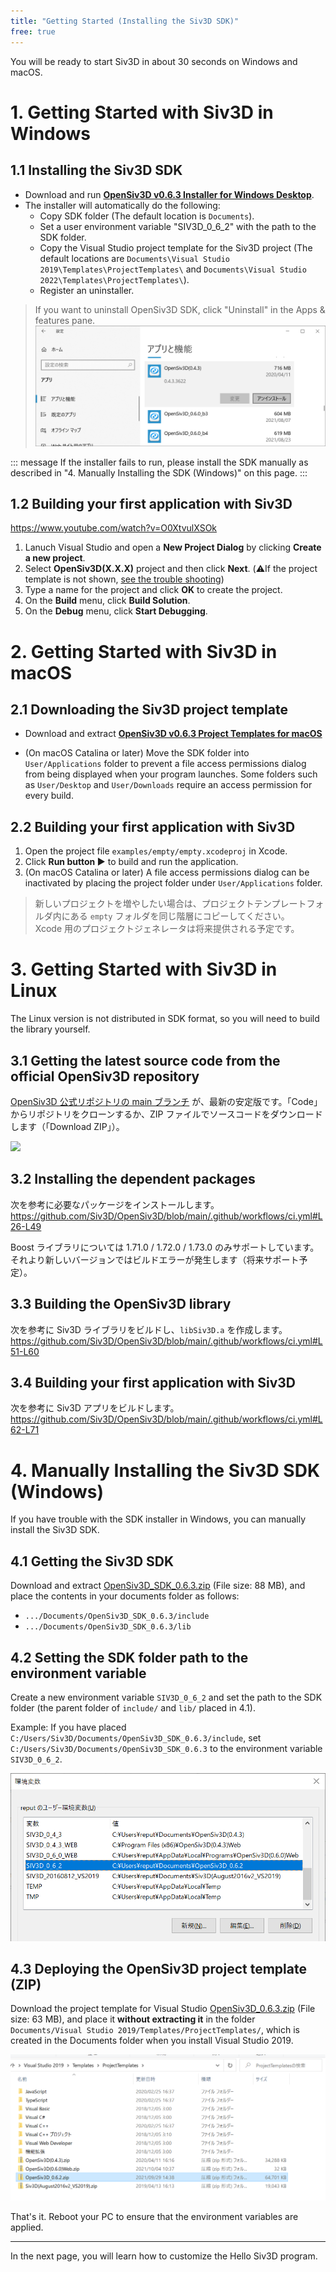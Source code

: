 ```yaml
---
title: "Getting Started (Installing the Siv3D SDK)"
free: true
---
```


You will be ready to start Siv3D in about 30 seconds on Windows and macOS.

# 1. Getting Started with Siv3D in Windows

## 1.1 Installing the Siv3D SDK

- Download and run **[OpenSiv3D v0.6.3 Installer for Windows Desktop](https://siv3d.jp/downloads/Siv3D/OpenSiv3D_0.6.3_Installer.exe)**.
- The installer will automatically do the following:
  - Copy SDK folder (The default location is `Documents`).
  - Set a user environment variable "SIV3D_0_6_2" with the path to the SDK folder.
  - Copy the Visual Studio project template for the Siv3D project (The default locations are `Documents\Visual Studio 2019\Templates\ProjectTemplates\` and `Documents\Visual Studio 2022\Templates\ProjectTemplates\`).
  - Register an uninstaller.

> If you want to uninstall OpenSiv3D SDK, click "Uninstall" in the Apps & features pane.
> ![](/images/doc_v6/manual/uninstall.png)

::: message
If the installer fails to run, please install the SDK manually as described in "4. Manually Installing the SDK (Windows)" on this page.
:::

## 1.2 Building your first application with Siv3D

https://www.youtube.com/watch?v=O0XtvulXSOk

1. Lanuch Visual Studio and open a **New Project Dialog** by clicking **Create a new project**.
1. Select **OpenSiv3D(X.X.X)** project and then click **Next**. (⚠️If the project template is not shown, [see the trouble shooting](https://zenn.dev/reputeless/books/siv3d-documentation-en/viewer/troubleshooting-setup))
1. Type a name for the project and click **OK** to create the project.
1. On the **Build** menu, click **Build Solution**.
1. On the **Debug** menu, click **Start Debugging**.

# 2. Getting Started with Siv3D in macOS

## 2.1 Downloading the Siv3D project template

- Download and extract **[OpenSiv3D v0.6.3 Project Templates for macOS](https://siv3d.jp/downloads/Siv3D/siv3d_v0.6.3_macOS.zip)**

- (On macOS Catalina or later) Move the SDK folder into `User/Applications` folder to prevent a file access permissions dialog from being displayed when your program launches. Some folders such as `User/Desktop` and `User/Downloads` require an access permission for every build.

## 2.2 Building your first application with Siv3D
1. Open the project file `examples/empty/empty.xcodeproj` in Xcode.
1. Click **Run button ▶️** to build and run the application.
1. (On macOS Catalina or later) A file access permissions dialog can be inactivated by placing the project folder under `User/Applications` folder.

> 新しいプロジェクトを増やしたい場合は、プロジェクトテンプレートフォルダ内にある `empty` フォルダを同じ階層にコピーしてください。  
> Xcode 用のプロジェクトジェネレータは将来提供される予定です。

# 3. Getting Started with Siv3D in Linux

The Linux version is not distributed in SDK format, so you will need to build the library yourself.

## 3.1 Getting the latest source code from the official OpenSiv3D repository

[OpenSiv3D 公式リポジトリの main ブランチ](https://github.com/Siv3D/OpenSiv3D) が、最新の安定版です。「Code」からリポジトリをクローンするか、ZIP ファイルでソースコードをダウンロードします（「Download ZIP」）。

![](https://storage.googleapis.com/zenn-user-upload/nc8tfa4gj60oyu134d99tboqtla8)

## 3.2 Installing the dependent packages
次を参考に必要なパッケージをインストールします。  
https://github.com/Siv3D/OpenSiv3D/blob/main/.github/workflows/ci.yml#L26-L49

Boost ライブラリについては 1.71.0 / 1.72.0 / 1.73.0 のみサポートしています。それより新しいバージョンではビルドエラーが発生します（将来サポート予定）。

## 3.3 Building the OpenSiv3D library
次を参考に Siv3D ライブラリをビルドし、`libSiv3D.a` を作成します。 
https://github.com/Siv3D/OpenSiv3D/blob/main/.github/workflows/ci.yml#L51-L60

## 3.4 Building your first application with Siv3D
次を参考に Siv3D アプリをビルドします。 
https://github.com/Siv3D/OpenSiv3D/blob/main/.github/workflows/ci.yml#L62-L71


# 4. Manually Installing the Siv3D SDK (Windows)
If you have trouble with the SDK installer in Windows, you can manually install the Siv3D SDK.

## 4.1 Getting the Siv3D SDK

Download and extract [OpenSiv3D_SDK_0.6.3.zip](https://siv3d.jp/downloads/Siv3D/manual/0.6.3/OpenSiv3D_SDK_0.6.3.zip) (File size: 88 MB), and place the contents in your documents folder as follows:

- `.../Documents/OpenSiv3D_SDK_0.6.3/include`
- `.../Documents/OpenSiv3D_SDK_0.6.3/lib`

## 4.2 Setting the SDK folder path to the environment variable

Create a new environment variable `SIV3D_0_6_2` and set the path to the SDK folder (the parent folder of `include/` and `lib/` placed in 4.1).

Example: If you have placed `C:/Users/Siv3D/Documents/OpenSiv3D_SDK_0.6.3/include`, set `C:/Users/Siv3D/Documents/OpenSiv3D_SDK_0.6.3` to the environment variable `SIV3D_0_6_2`.

![](/images/doc_v6/manual/envvariable.png)

## 4.3 Deploying the OpenSiv3D project template (ZIP)
Download the project template for Visual Studio [OpenSiv3D_0.6.3.zip](https://siv3d.jp/downloads/Siv3D/manual/0.6.3/OpenSiv3D_0.6.3.zip) (File size: 63 MB), and place it **without extracting it** in the folder `Documents/Visual Studio 2019/Templates/ProjectTemplates/`, which is created in the Documents folder when you install Visual Studio 2019. 

![](/images/doc_v6/manual/projecttemplate.png)

That's it. Reboot your PC to ensure that the environment variables are applied.

---

In the next page, you will learn how to customize the Hello Siv3D program.
